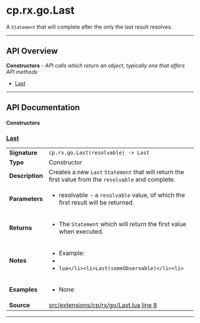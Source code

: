 # cp.rx.go.Last

A `Statement` that will complete after the only the last result resolves.

---

## API Overview
**Constructors** - _API calls which return an object, typically one that offers API methods_
 * [Last](#last)


---

## API Documentation

#### Constructors


### [Last](#last)

|                                             |                                                                                     |
| --------------------------------------------|-------------------------------------------------------------------------------------|
| **Signature**                               | `cp.rx.go.Last(resolvable) -> Last`                                                                    |
| **Type**                                    | Constructor                                                                     |
| **Description**                             | Creates a new `Last` `Statement` that will return the first value from the `resolvable` and complete.                                                                     |
| **Parameters**                              | <ul><li>resolvable  - a `resolvable` value, of which the first result will be returned.</li></ul> |
| **Returns**                                 | <ul><li>The `Statement` which will return the first value when executed.</li></ul>          |
| **Notes**                                   | <ul><li>Example:</li><li></li><li>```lua</li><li>Last(someObservable)</li><li>```</li></ul> |
| **Examples**                                | <ul><li>None</li></ul> |
| **Source**                                  | [src/extensions/cp/rx/go/Last.lua line 8](https://github.com/CommandPost/CommandPost/blob/develop/src/extensions/cp/rx/go/Last.lua#L8) |

---

